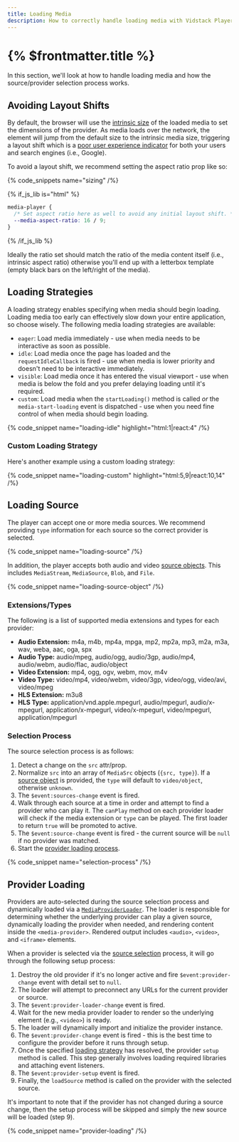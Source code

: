 ```yaml
---
title: Loading Media
description: How to correctly handle loading media with Vidstack Player.
---
```


# {% $frontmatter.title %}

In this section, we'll look at how to handle loading media and how the source/provider selection
process works.

## Avoiding Layout Shifts

By default, the browser will use the [intrinsic size](https://developer.mozilla.org/en-US/docs/Glossary/Intrinsic_Size)
of the loaded media to set the dimensions of the provider. As media loads over the network,
the element will jump from the default size to the intrinsic media size, triggering a layout shift
which is a [poor user experience indicator](https://web.dev/cls) for both your users and search
engines (i.e., Google).

To avoid a layout shift, we recommend setting the aspect ratio prop like so:

{% code_snippets name="sizing" /%}

{% if_js_lib is="html" %}

```css {% copy=true %}
media-player {
  /* Set aspect ratio here as well to avoid any initial layout shift. */
  --media-aspect-ratio: 16 / 9;
}
```

{% /if_js_lib %}

Ideally the ratio set should match the ratio of the media content itself (i.e., intrinsic aspect ratio)
otherwise you'll end up with a letterbox template (empty black bars on the left/right of the media).

## Loading Strategies

A loading strategy enables specifying when media should begin loading. Loading media too early
can effectively slow down your entire application, so choose wisely. The following media loading
strategies are available:

- `eager`: Load media immediately - use when media needs to be interactive as soon as possible.
- `idle`: Load media once the page has loaded and the `requestIdleCallback` is fired - use when media is
  lower priority and doesn't need to be interactive immediately.
- `visible`: Load media once it has entered the visual viewport - use when media is below the fold and you prefer
  delaying loading until it's required.
- `custom`: Load media when the `startLoading()` method is called _or_ the `media-start-loading`
  event is dispatched - use when you need fine control of when media should begin loading.

{% code_snippet name="loading-idle" highlight="html:1|react:4" /%}

### Custom Loading Strategy

Here's another example using a custom loading strategy:

{% code_snippet name="loading-custom" highlight="html:5,9|react:10,14" /%}

## Loading Source

The player can accept one or more media sources. We recommend providing `type` information for
each source so the correct provider is selected.

{% code_snippet name="loading-source" /%}

In addition, the player accepts both audio and video [source objects](/docs/player/providers/video#source-objects).
This includes `MediaStream`, `MediaSource`, `Blob`, and `File`.

{% code_snippet name="loading-source-object" /%}

### Extensions/Types

The following is a list of supported media extensions and types for each provider:

- **Audio Extension:** m4a, m4b, mp4a, mpga, mp2, mp2a, mp3, m2a, m3a, wav, weba, aac, oga, spx
- **Audio Type:** audio/mpeg, audio/ogg, audio/3gp, audio/mp4, audio/webm, audio/flac, audio/object
- **Video Extension:** mp4, ogg, ogv, webm, mov, m4v
- **Video Type:** video/mp4, video/webm, video/3gp, video/ogg, video/avi, video/mpeg
- **HLS Extension:** m3u8
- **HLS Type:** application/vnd.apple.mpegurl, audio/mpegurl, audio/x-mpegurl, application/x-mpegurl,
  video/x-mpegurl, video/mpegurl, application/mpegurl

### Selection Process

The source selection process is as follows:

1. Detect a change on the `src` attr/prop.
2. Normalize `src` into an array of `MediaSrc` objects (`{src, type}`). If a [source object](/docs/player/providers/video#source-objects) is provided, the `type` will default to `video/object`, otherwise `unknown`.
3. The `$event:sources-change` event is fired.
4. Walk through each source at a time in order and attempt to find a provider who can play it.
   The `canPlay` method on each provider loader will check if the media extension or `type`
   can be played. The first loader to return `true` will be promoted to active.
5. The `$event:source-change` event is fired - the current source will be `null` if no provider
   was matched.
6. Start the [provider loading process](#provider-loading).

{% code_snippet name="selection-process" /%}

## Provider Loading

Providers are auto-selected during the source selection process and dynamically
loaded via a [`MediaProviderLoader`](https://github.com/vidstack/vidstack/blob/main/packages/vidstack/src/player/media/providers/types.ts#L14). The loader is responsible for determining whether the underlying provider can play a given
source, dynamically loading the provider when needed, and rendering content inside the `<media-provider>`.
Rendered output includes `<audio>`, `<video>`, and `<iframe>` elements.

When a provider is selected via the [source selection](#selection-process) process, it will go
through the following setup process:

1. Destroy the old provider if it's no longer active and fire `$event:provider-change` event
   with detail set to `null`.
2. The loader will attempt to preconnect any URLs for the current provider or source.
3. The `$event:provider-loader-change` event is fired.
4. Wait for the new media provider loader to render so the underlying element (e.g., `<video>`) is
   ready.
5. The loader will dynamically import and initialize the provider instance.
6. The `$event:provider-change` event is fired - this is the best time to configure the
   provider before it runs through setup.
7. Once the specified [loading strategy](#loading-strategies) has resolved, the provider `setup`
   method is called. This step generally involves loading required libraries and attaching event
   listeners.
8. The `$event:provider-setup` event is fired.
9. Finally, the `loadSource` method is called on the provider with the selected source.

It's important to note that if the provider has not changed during a source change, then the setup
process will be skipped and simply the new source will be loaded (step 9).

{% code_snippet name="provider-loading" /%}

